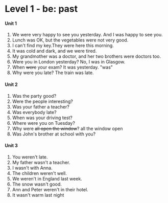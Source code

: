 # Level 1 - be: past

#### Unit 1

1. We were very happy to see you yesterday. And I was happy to see you.
2. Lunch was OK, but the vegetables were not very good.
3. I can't find my key.They were here this morning.
4. It was cold and dark, and we were tired.
5. My grandmother was a doctor, and her two brothers were doctors too.
6. Were you in London yesterday? No, I was in Glasgow.
7. When ~~were~~ your exam? It was yesterday. "was"
8. Why were you late? The train was late.

#### Unit 2

1. Was the party good?
2. Were the people interesting?
3. Was your father a teacher?
4. Was everybody late?
5. When was your driving test?
6. Where were you on Tuesday?
7. Why were ~~all open the window~~? all the window open
8. Was John's brother at school with you?

#### Unit 3

1. You weren't late.
2. My father wasn't a teacher.
3. I wasn't with Anna.
4. The children weren't well.
5. We weren't in England last week.
6. The snow wasn't good.
7. Ann and Peter weren't in their hotel.
8. It wasn't warm last night